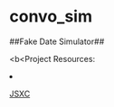 # convo_sim
##Fake Date Simulator##


<b<Project Resources:</b>
<li><p><a href="https://github.com/jsxc/jsxc">JSXC</a></p></li>
